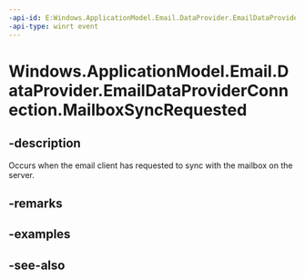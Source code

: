 ----api-id: E:Windows.ApplicationModel.Email.DataProvider.EmailDataProviderConnection.MailboxSyncRequested
-api-type: winrt event
---<!-- Event syntaxpublic event Windows.Foundation.TypedEventHandler MailboxSyncRequested<Windows.ApplicationModel.Email.DataProvider.EmailDataProviderConnection,  Windows.ApplicationModel.Email.DataProvider.EmailMailboxSyncManagerSyncRequestEventArgs>--># Windows.ApplicationModel.Email.DataProvider.EmailDataProviderConnection.MailboxSyncRequested## -descriptionOccurs when the email client has requested to sync with the mailbox on the server.## -remarks## -examples## -see-also